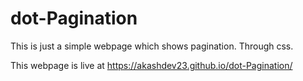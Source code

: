 # dot-Pagination
This is just a simple webpage which shows pagination. Through css.

This webpage is live at https://akashdev23.github.io/dot-Pagination/ 
